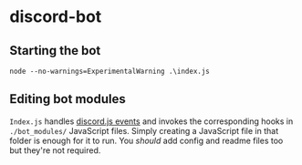 # discord-bot

## Starting the bot

`node --no-warnings=ExperimentalWarning .\index.js`

## Editing bot modules

`Index.js` handles [discord.js events](https://old.discordjs.dev/#/docs/discord.js/14.9.0/typedef/Events) and invokes the corresponding hooks in `./bot_modules/` JavaScript files. Simply creating a JavaScript file in that folder is enough for it to run. You _should_ add config and readme files too but they're not required.
